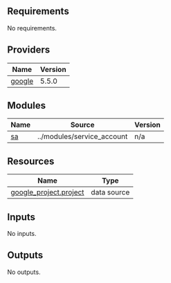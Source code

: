 <!-- BEGIN_TF_DOCS -->
## Requirements

No requirements.

## Providers

| Name | Version |
|------|---------|
| <a name="provider_google"></a> [google](#provider\_google) | 5.5.0 |

## Modules

| Name | Source | Version |
|------|--------|---------|
| <a name="module_sa"></a> [sa](#module\_sa) | ../modules/service_account | n/a |

## Resources

| Name | Type |
|------|------|
| [google_project.project](https://registry.terraform.io/providers/hashicorp/google/latest/docs/data-sources/project) | data source |

## Inputs

No inputs.

## Outputs

No outputs.
<!-- END_TF_DOCS -->